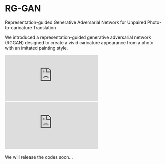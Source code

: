 # RG-GAN
Representation-guided Generative Adversarial Network for Unpaired Photo-to-caricature Translation

We introduced a representation-guided generative adversarial network (RGGAN) designed to create a vivid caricature appearance from a photo with an imitated painting style. 

![cari.pdf](https://github.com/yzbouc/RG-GAN/blob/master/cari.pdf)
![demo.pdf](https://github.com/yzbouc/RG-GAN/blob/master/demo.pdf)

We will release the codes soon...


